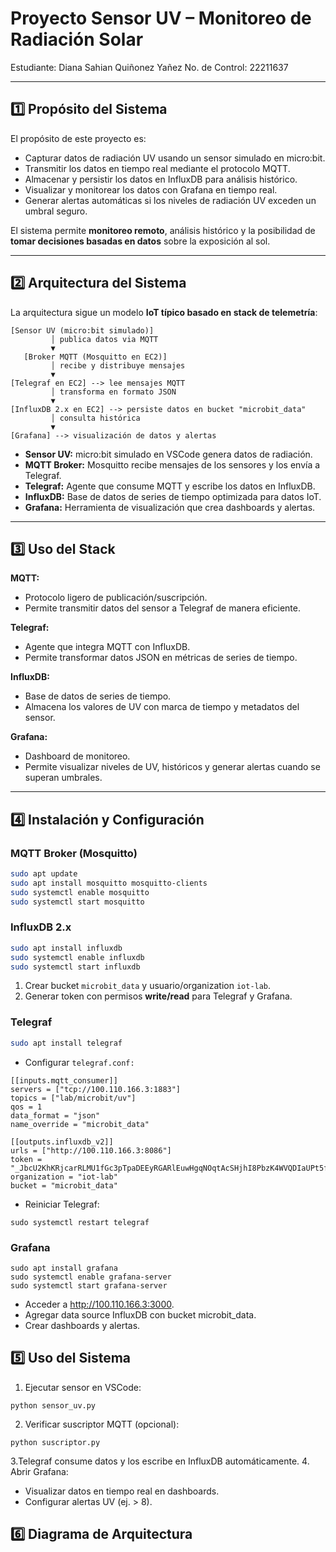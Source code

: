 # Proyecto Sensor UV – Monitoreo de Radiación Solar

Estudiante: Diana Sahian Quiñonez Yañez
No. de Control: 22211637

---


## 1️⃣ Propósito del Sistema

El propósito de este proyecto es:

- Capturar datos de radiación UV usando un sensor simulado en micro:bit.
- Transmitir los datos en tiempo real mediante el protocolo MQTT.
- Almacenar y persistir los datos en InfluxDB para análisis histórico.
- Visualizar y monitorear los datos con Grafana en tiempo real.
- Generar alertas automáticas si los niveles de radiación UV exceden un umbral seguro.

El sistema permite **monitoreo remoto**, análisis histórico y la posibilidad de **tomar decisiones basadas en datos** sobre la exposición al sol.

---

## 2️⃣ Arquitectura del Sistema

La arquitectura sigue un modelo **IoT típico basado en stack de telemetría**:

```
[Sensor UV (micro:bit simulado)] 
         │ publica datos via MQTT
         ▼
   [Broker MQTT (Mosquitto en EC2)]
         │ recibe y distribuye mensajes
         ▼
[Telegraf en EC2] --> lee mensajes MQTT
         │ transforma en formato JSON
         ▼
[InfluxDB 2.x en EC2] --> persiste datos en bucket "microbit_data"
         │ consulta histórica
         ▼
[Grafana] --> visualización de datos y alertas
`````
- **Sensor UV:** micro:bit simulado en VSCode genera datos de radiación.  
- **MQTT Broker:** Mosquitto recibe mensajes de los sensores y los envía a Telegraf.  
- **Telegraf:** Agente que consume MQTT y escribe los datos en InfluxDB.  
- **InfluxDB:** Base de datos de series de tiempo optimizada para datos IoT.  
- **Grafana:** Herramienta de visualización que crea dashboards y alertas.

---

## 3️⃣ Uso del Stack

**MQTT:**  
- Protocolo ligero de publicación/suscripción.  
- Permite transmitir datos del sensor a Telegraf de manera eficiente.  

**Telegraf:**  
- Agente que integra MQTT con InfluxDB.  
- Permite transformar datos JSON en métricas de series de tiempo.  

**InfluxDB:**  
- Base de datos de series de tiempo.  
- Almacena los valores de UV con marca de tiempo y metadatos del sensor.  

**Grafana:**  
- Dashboard de monitoreo.  
- Permite visualizar niveles de UV, históricos y generar alertas cuando se superan umbrales.

---

## 4️⃣ Instalación y Configuración

### MQTT Broker (Mosquitto)
```bash
sudo apt update
sudo apt install mosquitto mosquitto-clients
sudo systemctl enable mosquitto
sudo systemctl start mosquitto
`````
### InfluxDB 2.x
```bash
sudo apt install influxdb
sudo systemctl enable influxdb
sudo systemctl start influxdb
`````
1. Crear bucket `microbit_data` y usuario/organization `iot-lab`.  
2. Generar token con permisos **write/read** para Telegraf y Grafana.

### Telegraf
```bash
sudo apt install telegraf
```

- Configurar `telegraf.conf:`
```
[[inputs.mqtt_consumer]]
servers = ["tcp://100.110.166.3:1883"]
topics = ["lab/microbit/uv"]
qos = 1
data_format = "json"
name_override = "microbit_data"

[[outputs.influxdb_v2]]
urls = ["http://100.110.166.3:8086"]
token = "_JbcU2KhKRjcarRLMU1fGc3pTpaDEEyRGARlEuwHgqNOqtAcSHjhI8PbzK4WVQDIaUPt5fPXm5yAEPkqMAVkyw=="
organization = "iot-lab"
bucket = "microbit_data"
```
- Reiniciar Telegraf:
```
sudo systemctl restart telegraf
```
### Grafana
```
sudo apt install grafana
sudo systemctl enable grafana-server
sudo systemctl start grafana-server
```
- Acceder a http://100.110.166.3:3000.
- Agregar data source InfluxDB con bucket microbit_data.
- Crear dashboards y alertas.

## 5️⃣ Uso del Sistema

1. Ejecutar sensor en VSCode:
```
python sensor_uv.py
```

2. Verificar suscriptor MQTT (opcional):
```
python suscriptor.py
```
3.Telegraf consume datos y los escribe en InfluxDB automáticamente.
4. Abrir Grafana:
- Visualizar datos en tiempo real en dashboards.
- Configurar alertas UV (ej. > 8).

## 6️⃣ Diagrama de Arquitectura

